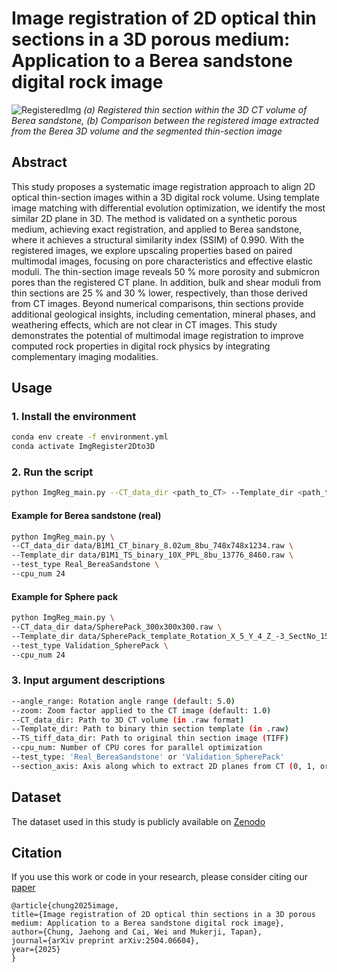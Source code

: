 # Image registration of 2D optical thin sections in a 3D porous medium: Application to a Berea sandstone digital rock image

![RegisteredImg](./readme_figs/Registered_TS_in_CT.png)
*(a) Registered thin section within the 3D CT volume of Berea sandstone, (b) Comparison between the registered image extracted from the Berea 3D volume and the segmented thin-section image*

## Abstract
This study proposes a systematic image registration approach to align 2D optical thin-section images within a 3D digital rock volume. Using template image matching with differential evolution optimization, we identify the most similar 2D plane in 3D. The method is validated on a synthetic porous medium, achieving exact registration, and applied to Berea sandstone, where it achieves a structural similarity index (SSIM) of 0.990. With the registered images, we explore upscaling properties based on paired multimodal images, focusing on pore characteristics and effective elastic moduli. The thin-section image reveals 50 \% more porosity and submicron pores than the registered CT plane. In addition, bulk and shear moduli from thin sections are 25 \% and 30 \% lower, respectively, than those derived from CT images. Beyond numerical comparisons, thin sections provide additional geological insights, including cementation, mineral phases, and weathering effects, which are not clear in CT images. This study demonstrates the potential of multimodal image registration to improve computed rock properties in digital rock physics by integrating complementary imaging modalities.

## Usage
### 1. Install the environment
```bash
conda env create -f environment.yml
conda activate ImgRegister2Dto3D
```
### 2. Run the script
```bash
python ImgReg_main.py --CT_data_dir <path_to_CT> --Template_dir <path_to_template> --test_type <Real_BereaSandstone or Validation_SpherePack> --cpu_num <num_cores>
```
#### Example for Berea sandstone (real)
```bash
python ImgReg_main.py \
--CT_data_dir data/B1M1_CT_binary_8.02um_8bu_748x748x1234.raw \
--Template_dir data/B1M1_TS_binary_10X_PPL_8bu_13776_8460.raw \
--test_type Real_BereaSandstone \
--cpu_num 24
```

#### Example for Sphere pack
```bash
python ImgReg_main.py \
--CT_data_dir data/SpherePack_300x300x300.raw \
--Template_dir data/SpherePack_template_Rotation_X_5_Y_4_Z_-3_SectNo_155.raw \
--test_type Validation_SpherePack \
--cpu_num 24
```

### 3. Input argument descriptions
```bash
--angle_range: Rotation angle range (default: 5.0)
--zoom: Zoom factor applied to the CT image (default: 1.0)
--CT_data_dir: Path to 3D CT volume (in .raw format)
--Template_dir: Path to binary thin section template (in .raw)
--TS_tiff_data_dir: Path to original thin section image (TIFF)
--cpu_num: Number of CPU cores for parallel optimization
--test_type: 'Real_BereaSandstone' or 'Validation_SpherePack'
--section_axis: Axis along which to extract 2D planes from CT (0, 1, or 2)
```


## Dataset
The dataset used in this study is publicly available on [Zenodo](https://zenodo.org/records/15237327)

## Citation
If you use this work or code in your research, please consider citing our [paper](https://arxiv.org/abs/2504.06604) 

    @article{chung2025image,
    title={Image registration of 2D optical thin sections in a 3D porous medium: Application to a Berea sandstone digital rock image},
    author={Chung, Jaehong and Cai, Wei and Mukerji, Tapan},
    journal={arXiv preprint arXiv:2504.06604},
    year={2025}
    }
